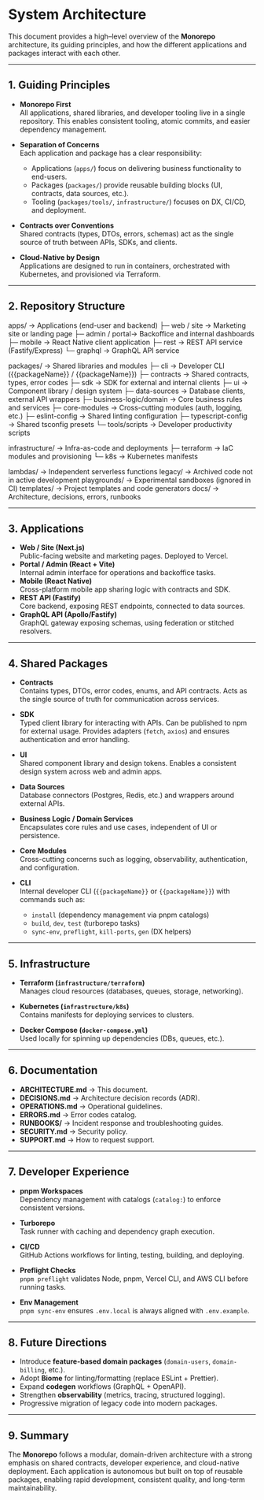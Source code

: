 # System Architecture

This document provides a high–level overview of the **Monorepo** architecture, its guiding principles, and how the different applications and packages interact with each other.

---

## 1. Guiding Principles

- **Monorepo First**  
  All applications, shared libraries, and developer tooling live in a single repository. This enables consistent tooling, atomic commits, and easier dependency management.

- **Separation of Concerns**  
  Each application and package has a clear responsibility:
  - Applications (`apps/`) focus on delivering business functionality to end-users.
  - Packages (`packages/`) provide reusable building blocks (UI, contracts, data sources, etc.).
  - Tooling (`packages/tools/`, `infrastructure/`) focuses on DX, CI/CD, and deployment.

- **Contracts over Conventions**  
  Shared contracts (types, DTOs, errors, schemas) act as the single source of truth between APIs, SDKs, and clients.

- **Cloud-Native by Design**  
  Applications are designed to run in containers, orchestrated with Kubernetes, and provisioned via Terraform.

---

## 2. Repository Structure

apps/ → Applications (end-user and backend)
├─ web / site → Marketing site or landing page
├─ admin / portal→ Backoffice and internal dashboards
├─ mobile → React Native client application
├─ rest → REST API service (Fastify/Express)
└─ graphql → GraphQL API service

packages/ → Shared libraries and modules
├─ cli → Developer CLI ({{packageName}} / {{packageName}})
├─ contracts → Shared contracts, types, error codes
├─ sdk → SDK for external and internal clients
├─ ui → Component library / design system
├─ data-sources → Database clients, external API wrappers
├─ business-logic/domain → Core business rules and services
├─ core-modules → Cross-cutting modules (auth, logging, etc.)
├─ eslint-config → Shared linting configuration
├─ typescript-config → Shared tsconfig presets
└─ tools/scripts → Developer productivity scripts

infrastructure/ → Infra-as-code and deployments
├─ terraform → IaC modules and provisioning
└─ k8s → Kubernetes manifests

lambdas/ → Independent serverless functions
legacy/ → Archived code not in active development
playgrounds/ → Experimental sandboxes (ignored in CI)
templates/ → Project templates and code generators
docs/ → Architecture, decisions, errors, runbooks

---

## 3. Applications

- **Web / Site (Next.js)**  
  Public-facing website and marketing pages. Deployed to Vercel.
- **Portal / Admin (React + Vite)**  
  Internal admin interface for operations and backoffice tasks.
- **Mobile (React Native)**  
  Cross-platform mobile app sharing logic with contracts and SDK.
- **REST API (Fastify)**  
  Core backend, exposing REST endpoints, connected to data sources.
- **GraphQL API (Apollo/Fastify)**  
  GraphQL gateway exposing schemas, using federation or stitched resolvers.

---

## 4. Shared Packages

- **Contracts**  
  Contains types, DTOs, error codes, enums, and API contracts. Acts as the single source of truth for communication across services.

- **SDK**  
  Typed client library for interacting with APIs. Can be published to npm for external usage. Provides adapters (`fetch`, `axios`) and ensures authentication and error handling.

- **UI**  
  Shared component library and design tokens. Enables a consistent design system across web and admin apps.

- **Data Sources**  
  Database connectors (Postgres, Redis, etc.) and wrappers around external APIs.

- **Business Logic / Domain Services**  
  Encapsulates core rules and use cases, independent of UI or persistence.

- **Core Modules**  
  Cross-cutting concerns such as logging, observability, authentication, and configuration.

- **CLI**  
  Internal developer CLI (`{{packageName}}` or `{{packageName}}`) with commands such as:
  - `install` (dependency management via pnpm catalogs)
  - `build`, `dev`, `test` (turborepo tasks)
  - `sync-env`, `preflight`, `kill-ports`, `gen` (DX helpers)

---

## 5. Infrastructure

- **Terraform (`infrastructure/terraform`)**  
  Manages cloud resources (databases, queues, storage, networking).

- **Kubernetes (`infrastructure/k8s`)**  
  Contains manifests for deploying services to clusters.

- **Docker Compose (`docker-compose.yml`)**  
  Used locally for spinning up dependencies (DBs, queues, etc.).

---

## 6. Documentation

- **ARCHITECTURE.md** → This document.
- **DECISIONS.md** → Architecture decision records (ADR).
- **OPERATIONS.md** → Operational guidelines.
- **ERRORS.md** → Error codes catalog.
- **RUNBOOKS/** → Incident response and troubleshooting guides.
- **SECURITY.md** → Security policy.
- **SUPPORT.md** → How to request support.

---

## 7. Developer Experience

- **pnpm Workspaces**  
  Dependency management with catalogs (`catalog:`) to enforce consistent versions.

- **Turborepo**  
  Task runner with caching and dependency graph execution.

- **CI/CD**  
  GitHub Actions workflows for linting, testing, building, and deploying.

- **Preflight Checks**  
  `pnpm preflight` validates Node, pnpm, Vercel CLI, and AWS CLI before running tasks.

- **Env Management**  
  `pnpm sync-env` ensures `.env.local` is always aligned with `.env.example`.

---

## 8. Future Directions

- Introduce **feature-based domain packages** (`domain-users`, `domain-billing`, etc.).
- Adopt **Biome** for linting/formatting (replace ESLint + Prettier).
- Expand **codegen** workflows (GraphQL + OpenAPI).
- Strengthen **observability** (metrics, tracing, structured logging).
- Progressive migration of legacy code into modern packages.

---

## 9. Summary

The **Monorepo** follows a modular, domain-driven architecture with a strong emphasis on shared contracts, developer experience, and cloud-native deployment. Each application is autonomous but built on top of reusable packages, enabling rapid development, consistent quality, and long-term maintainability.
